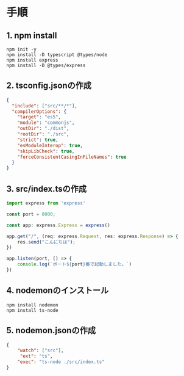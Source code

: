 # 手順

## 1. npm install

```cli
npm init -y
npm install -D typescript @types/node
npm install express
npm install -D @types/express
```

## 2. tsconfig.jsonの作成

```json
{
  "include": ["src/**/*"],
  "compilerOptions": {
    "target": "es5",
    "module": "commonjs",
    "outDir": "./dist",
    "rootDir": "./src",
    "strict": true,
    "esModuleInterop": true,
    "skipLibCheck": true,
    "forceConsistentCasingInFileNames": true
  }
}
```

## 3. src/index.tsの作成

```ts
import express from 'express'

const port = 8000;

const app: express.Express = express()

app.get("/", (req: express.Request, res: express.Response) => {
    res.send("こんにちは");
})

app.listen(port, () => {
    console.log(`ポート${port}番で起動しました。`)
})
```

## 4. nodemonのインストール

```cli
npm install nodemon
npm install ts-node
```

## 5. nodemon.jsonの作成

```json
{
    "watch": ["src"],
     "ext": "ts",
    "exec": "ts-node ./src/index.ts"  
}
```
